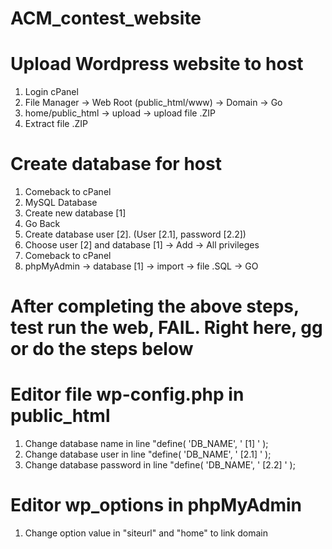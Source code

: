 # ACM_contest_website

# Upload Wordpress website to host
1. Login cPanel
2. File Manager -> Web Root (public_html/www) -> Domain -> Go
3. home/public_html -> upload -> upload file .ZIP
4. Extract file .ZIP

# Create database for host
1. Comeback to cPanel
2. MySQL Database
3. Create new database    [1]
4. Go Back
5. Create database user   [2]. (User [2.1], password [2.2])
6. Choose user [2] and database [1] -> Add -> All privileges
7. Comeback to cPanel
8. phpMyAdmin -> database [1] -> import -> file .SQL -> GO

# After completing the above steps, test run the web, FAIL. Right here, gg or do the steps below

# Editor file wp-config.php in public_html
1. Change database name in line "define( 'DB_NAME', ' [1] ' );
2. Change database user in line "define( 'DB_NAME', ' [2.1] ' );
1. Change database password in line "define( 'DB_NAME', ' [2.2] ' );

# Editor wp_options in phpMyAdmin
1. Change option value in "siteurl" and "home" to link domain
